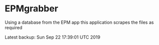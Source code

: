 # EPMgrabber
Using a database from the EPM app this application scrapes the files as required


Latest backup: Sun Sep 22 17:39:01 UTC 2019
